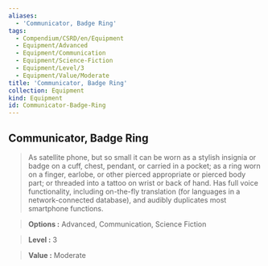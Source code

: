 ```yaml
---
aliases:
  - 'Communicator, Badge Ring'
tags:
  - Compendium/CSRD/en/Equipment
  - Equipment/Advanced
  - Equipment/Communication
  - Equipment/Science-Fiction
  - Equipment/Level/3
  - Equipment/Value/Moderate
title: 'Communicator, Badge Ring'
collection: Equipment
kind: Equipment
id: Communicator-Badge-Ring
---
```

## Communicator, Badge Ring    
    
>As satellite phone, but so small it can be worn as a stylish insignia or badge on a cuff, chest, pendant, or carried in a pocket; as a ring worn on a finger, earlobe, or other pierced appropriate or pierced body part; or threaded into a tattoo on wrist or back of hand. Has full voice functionality, including on-the-fly translation (for languages in a network-connected database), and audibly duplicates most smartphone functions.    
> **Options :** Advanced, Communication, Science Fiction    
> **Level :** 3    
> **Value :** Moderate

